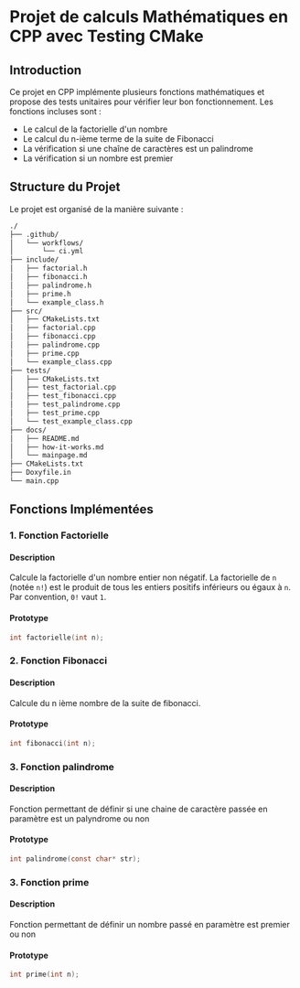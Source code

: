# Projet de calculs Mathématiques en CPP avec Testing CMake

## Introduction

Ce projet en CPP implémente plusieurs fonctions mathématiques et propose des tests unitaires pour vérifier leur bon fonctionnement. Les fonctions incluses sont :
- Le calcul de la factorielle d'un nombre
- Le calcul du n-ième terme de la suite de Fibonacci
- La vérification si une chaîne de caractères est un palindrome
- La vérification si un nombre est premier

## Structure du Projet

Le projet est organisé de la manière suivante :

```bash
./
├── .github/
│   └── workflows/
│       └── ci.yml
├── include/
│   ├── factorial.h
│   ├── fibonacci.h
│   ├── palindrome.h
│   ├── prime.h
│   └── example_class.h
├── src/
│   ├── CMakeLists.txt
│   ├── factorial.cpp
│   ├── fibonacci.cpp
│   ├── palindrome.cpp
│   ├── prime.cpp
│   └── example_class.cpp
├── tests/
│   ├── CMakeLists.txt
│   ├── test_factorial.cpp
│   ├── test_fibonacci.cpp
│   ├── test_palindrome.cpp
│   ├── test_prime.cpp
│   └── test_example_class.cpp
├── docs/
│   ├── README.md
│   ├── how-it-works.md
│   └── mainpage.md
├── CMakeLists.txt
├── Doxyfile.in
└── main.cpp
```

## Fonctions Implémentées

### 1. Fonction Factorielle

#### Description
Calcule la factorielle d'un nombre entier non négatif. La factorielle de `n` (notée `n!`) est le produit de tous les entiers positifs inférieurs ou égaux à `n`. Par convention, `0!` vaut `1`.

#### Prototype
```c
int factorielle(int n);
```

### 2. Fonction Fibonacci

#### Description
Calcule du n ième nombre de la suite de fibonacci.

#### Prototype
```c
int fibonacci(int n);
```

### 3. Fonction palindrome

#### Description
Fonction permettant de définir si une chaine de caractère passée en paramètre est un palyndrome ou non

#### Prototype
```c
int palindrome(const char* str);
```

### 3. Fonction prime

#### Description
Fonction permettant de définir un nombre passé en paramètre est premier ou non

#### Prototype
```c
int prime(int n);
```



